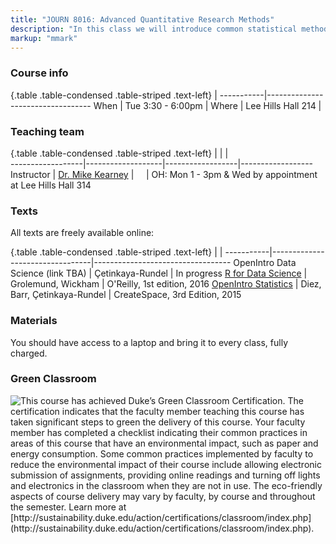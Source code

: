 ```yaml
---
title: "JOURN 8016: Advanced Quantitative Research Methods"
description: "In this class we will introduce common statistical methods used in media/journalism-related social science research. Analytical methods include common categorical tests (t-tests; chi-square tests), correlations, factor analysis, the linear model (OLS regression and ANOVA). We will also preview several methods used in data science (e.g., text mining, network analysis, machine learning). Students will also be introduced and required to use R, an open source statistical computing environment."
markup: "mmark"
---
```


### Course info

{.table .table-condensed .table-striped .text-left}
 <span></span>     | <span></span>
-----------|----------------------------------
When       |  Tue 3:30 - 6:00pm        |
Where      | Lee Hills Hall 214  |   

### Teaching team
{.table .table-condensed .table-striped .text-left}
<span></span>     | <span></span>     | <span></span>    | <span></span>         
------------------|-------------------|------------------|------------------
Instructor        | [Dr. Mike Kearney](https://mikewk.com/) | <a href="mailto:mine@stat.duke.edu" title="email"><i class="fa fa-envelope"></i></a> &nbsp; <a href="https://github.com/mkearney" title="GitHub"><i class="fa fa-github"></i></a> &nbsp; <a href="https://twitter.com/kearneymw" title="Twitter"><i class="fa fa-twitter"></i></a> | OH: Mon 1 - 3pm & Wed by appointment at Lee Hills Hall 314

### Texts

All texts are freely available online:

{.table .table-condensed .table-striped .text-left}
 <span></span>     | <span></span> | <span></span> 
-----------|---------------------------------|----------------------------------
OpenIntro Data Science (link TBA) | Çetinkaya-Rundel | In progress
[R for Data Science](http://r4ds.had.co.nz/) | Grolemund, Wickham | O'Reilly, 1st edition, 2016
[OpenIntro Statistics](https://www.openintro.org/stat/textbook.php?stat_book=os) | Diez, Barr, Çetinkaya-Rundel | CreateSpace, 3rd Edition, 2015

### Materials

You should have access to a laptop and bring it to every class, fully charged.

### Green Classroom

<img style="float: left;" src="/img/DukeGreenClassroomCertification-Logo.png">
This course has achieved Duke’s Green Classroom Certification. The certification indicates that the faculty member teaching this course has taken significant steps to green the delivery of this course. Your faculty member has completed a checklist indicating their common practices in areas of this course that have an environmental impact, such as paper and energy consumption. Some common practices implemented by faculty to reduce the environmental impact of their course include allowing electronic submission of assignments, providing online readings and turning off lights and electronics in the classroom when they are not in use. The eco-friendly aspects of course delivery may vary by faculty, by course and throughout the semester. Learn more at [http://sustainability.duke.edu/action/certifications/classroom/index.php](http://sustainability.duke.edu/action/certifications/classroom/index.php).


